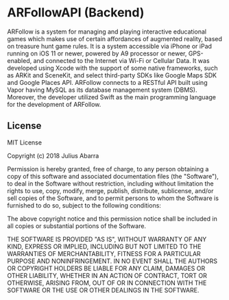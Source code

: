 # ARFollowAPI (Backend)
ARFollow is a system for managing and playing interactive educational games which makes use of certain affordances of augmented reality, based on treasure hunt game rules. It is a system accessible via iPhone or iPad running on iOS 11 or newer, powered by A9 processor or newer, GPS-enabled, and connected to the Internet via Wi-Fi or Cellular Data. It was developed using Xcode with the support of some native frameworks, such as ARKit and SceneKit, and select third-party SDKs like Google Maps SDK and Google Places API. ARFollow connects to a RESTful API built using Vapor having MySQL as its database management system (DBMS). Moreover, the developer utilized Swift as the main programming language for the development of ARFollow.

## License

MIT License

Copyright (c) 2018 Julius Abarra

Permission is hereby granted, free of charge, to any person obtaining a copy of this software and associated documentation files (the "Software"), to deal in the Software without restriction, including without limitation the rights to use, copy, modify, merge, publish, distribute, sublicense, and/or sell copies of the Software, and to permit persons to whom the Software is furnished to do so, subject to the following conditions:

The above copyright notice and this permission notice shall be included in all copies or substantial portions of the Software.

THE SOFTWARE IS PROVIDED "AS IS", WITHOUT WARRANTY OF ANY KIND, EXPRESS OR IMPLIED, INCLUDING BUT NOT LIMITED TO THE WARRANTIES OF MERCHANTABILITY, FITNESS FOR A PARTICULAR PURPOSE AND NONINFRINGEMENT. IN NO EVENT SHALL THE AUTHORS OR COPYRIGHT HOLDERS BE LIABLE FOR ANY CLAIM, DAMAGES OR OTHER LIABILITY, WHETHER IN AN ACTION OF CONTRACT, TORT OR OTHERWISE, ARISING FROM, OUT OF OR IN CONNECTION WITH THE SOFTWARE OR THE USE OR OTHER DEALINGS IN THE SOFTWARE.
